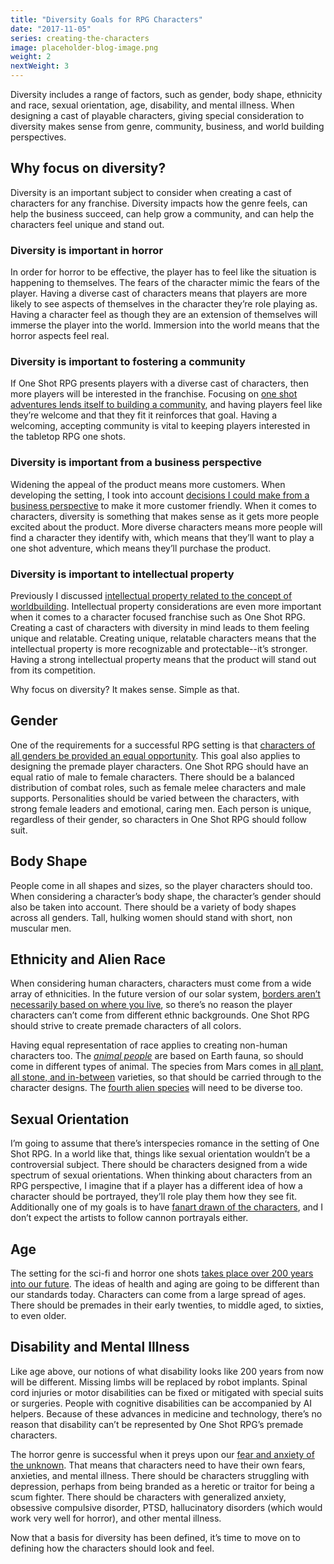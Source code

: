 ```yaml
---
title: "Diversity Goals for RPG Characters"
date: "2017-11-05"
series: creating-the-characters
image: placeholder-blog-image.png
weight: 2
nextWeight: 3
---
```


Diversity includes a range of factors, such as gender, body shape, ethnicity and race, sexual orientation, age, disability, and mental illness. When designing a cast of playable characters, giving special consideration to diversity makes sense from genre, community, business, and world building perspectives.<!--more-->

## Why focus on diversity?
Diversity is an important subject to consider when creating a cast of characters for any franchise. Diversity impacts how the genre feels, can help the business succeed, can help grow a community, and can help the characters feel unique and stand out.

### Diversity is important in horror
In order for horror to be effective, the player has to feel like the situation is happening to themselves. The fears of the character mimic the fears of the player. Having a diverse cast of characters means that players are more likely to see aspects of themselves in the character they’re role playing as. Having a character feel as though they are an extension of themselves will immerse the player into the world. Immersion into the world means that the horror aspects feel real.

### Diversity is important to fostering a community
If One Shot RPG presents players with a diverse cast of characters, then more players will be interested in the franchise. Focusing on [one shot adventures lends itself to building a community](/blog/creating-the-setting/justification-for-one-shot-rpg/#fostering-a-community), and having players feel like they’re welcome and that they fit it reinforces that goal. Having a welcoming, accepting community is vital to keeping players interested in the tabletop RPG one shots.

### Diversity is important from a business perspective
Widening the appeal of the product means more customers. When developing the setting, I took into account [decisions I could make from a business perspective](/blog/creating-the-setting/requirements-for-a-role-playing-game-setting/#business-requirements) to make it more customer friendly. When it comes to characters, diversity is something that makes sense as it gets more people excited about the product. More diverse characters means more people will find a character they identify with, which means that they’ll want to play a one shot adventure, which means they’ll purchase the product.

### Diversity is important to intellectual property
Previously I discussed [intellectual property related to the concept of worldbuilding](/blog/creating-the-setting/requirements-for-a-role-playing-game-setting/#business-requirements). Intellectual property considerations are even more important when it comes to a character focused franchise such as One Shot RPG. Creating a cast of characters with diversity in mind leads to them feeling unique and relatable. Creating unique, relatable characters means that the intellectual property is more recognizable and protectable--it’s stronger. Having a strong  intellectual property means that the product will stand out from its competition.

Why focus on diversity? It makes sense. Simple as that.

## Gender
One of the requirements for a successful RPG setting is that [characters of all genders be provided an equal opportunity](/blog/creating-the-setting/requirements-for-a-role-playing-game-setting/#gameplay-and-experience-requirements). This goal also applies to designing the premade player characters. One Shot RPG should have an equal ratio of male to female characters. There should be a balanced distribution of combat roles, such as female melee characters and male supports. Personalities should be varied between the characters, with strong female leaders and emotional, caring men. Each person is unique, regardless of their gender, so characters in One Shot RPG should follow suit.

## Body Shape
People come in all shapes and sizes, so the player characters should too. When considering a character’s body shape, the character’s gender should also be taken into account. There should be a variety of body shapes across all genders. Tall, hulking women should stand with short, non muscular men.

## Ethnicity and Alien Race
When considering human characters, characters must come from a wide array of ethnicities. In the future version of our solar system, [borders aren’t necessarily based on where you live](/blog/creating-the-setting/planets-and-races/#earth), so there’s no reason the player characters can’t come from different ethnic backgrounds. One Shot RPG should strive to create premade characters of all colors.

Having equal representation of race applies to creating non-human characters too. The _[animal people](/blog/creating-the-setting/planets-and-races/#venus)_ are based on Earth fauna, so should come in different types of animal. The species from Mars comes in [all plant, all stone, and in-between](/blog/creating-the-setting/planets-and-races/#mars) varieties, so that should be carried through to the character designs. The [fourth alien species](/blog/creating-the-setting/planets-and-races/#the-new-fourth-race) will need to be diverse too.

## Sexual Orientation
I’m going to assume that there’s interspecies romance in the setting of One Shot RPG. In a world like that, things like sexual orientation wouldn’t be a controversial subject. There should be characters designed from a wide spectrum of sexual orientations. When thinking about characters from an RPG perspective, I imagine that if a player has a different idea of how a character should be portrayed, they’ll role play them how they see fit. Additionally one of my goals is to have [fanart drawn of the characters](/blog/creating-the-setting/goals-for-creating-an-rpg/#recognition-goals), and I don’t expect the artists to follow cannon portrayals either.

## Age
The setting for the sci-fi and horror one shots [takes place over 200 years into our future](/blog/creating-the-setting/technology-and-the-military/#timeframe). The ideas of health and aging are going to be different than our standards today. Characters can come from a large spread of ages. There should be premades in their early twenties, to middle aged, to sixties, to even older.

## Disability and Mental Illness
Like age above, our notions of what disability looks like 200 years from now will be different. Missing limbs will be replaced by robot implants. Spinal cord injuries or motor disabilities can be fixed or mitigated with special suits or surgeries. People with cognitive disabilities can be accompanied by AI helpers. Because of these advances in medicine and technology, there’s no reason that disability can’t be represented by One Shot RPG’s premade characters.

The horror genre is successful when it preys upon our [fear and anxiety of the unknown](/blog/creating-the-characters/gameplay-and-narrative-goals/#gameplay-niche). That means that characters need to have their own fears, anxieties, and mental illness. There should be characters struggling with depression, perhaps from being branded as a heretic or traitor for being a scum fighter. There should be characters with generalized anxiety, obsessive compulsive disorder, PTSD, hallucinatory disorders (which would work very well for horror), and other mental illness.

Now that a basis for diversity has been defined, it’s time to move on to defining how the characters should look and feel.
